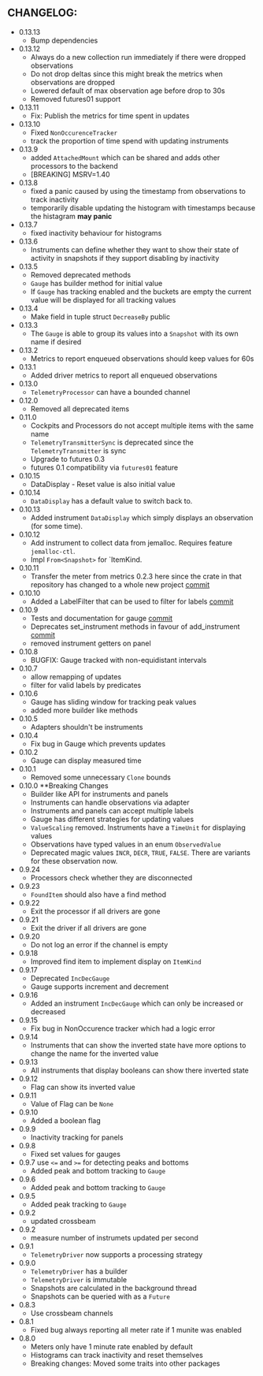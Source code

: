 ## CHANGELOG:
* 0.13.13
    * Bump dependencies
* 0.13.12
    * Always do a new collection run immediately if there were dropped observations
    * Do not drop deltas since this might break the metrics when observations are dropped
    * Lowered default of max observation age before drop to 30s
    * Removed futures01 support
* 0.13.11
    * Fix: Publish the metrics for time spent in updates
* 0.13.10
    * Fixed `NonOccurenceTracker`
    * track the proportion of time spend with updating instruments
* 0.13.9
    * added `AttachedMount` which can be shared and adds other processors to the backend
    * [BREAKING] MSRV=1.40
* 0.13.8
    * fixed a panic caused by using the timestamp from observations to track inactivity
    * temporarily disable updating the histogram with timestamps because the histagram **may panic**
* 0.13.7
    * fixed inactivity behaviour for histograms
* 0.13.6
    * Instruments can define whether they want to show their state of activity in snapshots if they support disabling by inactivity
* 0.13.5
    * Removed deprecated methods
    * `Gauge` has builder method for initial value
    * If `Gauge` has tracking enabled and the buckets are empty the current value will be displayed for all tracking values
* 0.13.4
    * Make field in tuple struct `DecreaseBy` public
* 0.13.3
    * The `Gauge` is able to group its values into a `Snapshot` with its own name if desired
* 0.13.2
    * Metrics to report enqueued observations should keep values for 60s
* 0.13.1
    * Added driver metrics to report all enqueued observations
* 0.13.0
    * `TelemetryProcessor` can have a bounded channel
* 0.12.0
    * Removed all deprecated items
* 0.11.0
    * Cockpits and Processors do not accept multiple items with the same name
    * `TelemetryTransmitterSync` is deprecated since the `TelemetryTransmitter` is sync
    * Upgrade to futures 0.3
    * futures 0.1 compatibility via `futures01` feature
* 0.10.15
    * DataDisplay - Reset value is also initial value
* 0.10.14
    * `DataDisplay` has a default value to switch back to.
* 0.10.13
    * Added instrument `DataDisplay` which simply displays an observation (for some time).
* 0.10.12
    * Add instrument to collect data from jemalloc. Requires feature `jemalloc-ctl`.
    * Impl `From<Snapshot>` for `ItemKind.
* 0.10.11
    * Transfer the meter from metrics 0.2.3 here since the crate in that repository has changed to a whole new project [commit](https://github.com/chridou/metrix/commit/693e86e839b8870bcbfae93f1416d094ee2e88a6)
* 0.10.10
    * Added a LabelFilter that can be used to filter for labels [commit](https://github.com/chridou/metrix/commit/75b142d6a791dc3b0654985f2f7333b60014b004)
* 0.10.9
    * Tests and documentation for gauge [commit](https://github.com/chridou/metrix/commit/4b9939f657f1dfd59dfd2b55491df8eec904f77e)
    * Deprecates set_instrument methods in favour of add_instrument [commit](https://github.com/chridou/metrix/commit/2cbd31b89788c0b3b386ae9b83b3136d49d52128)
    * removed instrument getters on panel
* 0.10.8
    * BUGFIX: Gauge tracked with non-equidistant intervals
* 0.10.7
    * allow remapping of updates
    * filter for valid labels by predicates
* 0.10.6
    * Gauge has sliding window for tracking peak values
    * added more builder like methods
* 0.10.5
    * Adapters shouldn't be instruments
* 0.10.4
    * Fix bug in Gauge which prevents updates
* 0.10.2
    * Gauge can display measured time
* 0.10.1
    * Removed some unnecessary `Clone` bounds
* 0.10.0 **Breaking Changes
    * Builder like API for instruments and panels
    * Instruments can handle observations via adapter
    * Instruments and panels can accept multiple labels
    * Gauge has different strategies for updating values
    * `ValueScaling` removed. Instruments have a `TimeUnit` for displaying values
    * Observations have typed values in an enum `ObservedValue`
    * Deprecated magic values `INCR`, `DECR`, `TRUE`, `FALSE`. There are variants for these observation now.
* 0.9.24
    * Processors check whether they are disconnected
* 0.9.23
    * `FoundItem` should also have a find method
* 0.9.22
    * Exit the processor if all drivers are gone
* 0.9.21
    * Exit the driver if all drivers are gone
* 0.9.20
    * Do not log an error if the channel is empty
* 0.9.18
    * Improved find item to implement display on `ItemKind`
* 0.9.17
    * Deprecated `IncDecGauge`
    * Gauge supports increment and decrement
* 0.9.16
    * Added an instrument `IncDecGauge` which can only be increased or decreased
* 0.9.15
    * Fix bug in NonOccurence tracker which had a logic error
* 0.9.14
    * Instruments that can show the inverted state have more options to change the name for the inverted value
* 0.9.13
    * All instruments that display booleans can show there inverted state
* 0.9.12
    * Flag can show its inverted value
* 0.9.11
    * Value of Flag can be `None`
* 0.9.10
    * Added a boolean flag
* 0.9.9
    * Inactivity tracking for panels
* 0.9.8
    * Fixed set values for gauges
* 0.9.7 use `<=` and `>=` for detecting peaks and bottoms
    * Added peak and bottom tracking to `Gauge`
* 0.9.6
    * Added peak and bottom tracking to `Gauge`
* 0.9.5
    * Added peak tracking to `Gauge`
* 0.9.2
    * updated crossbeam
* 0.9.2
    * measure number of instrumets updated per second
* 0.9.1
    * `TelemetryDriver` now supports a processing strategy
* 0.9.0
    * `TelemetryDriver` has a builder
    * `TelemetryDriver` is immutable
    * Snapshots are calculated in the background thread
    * Snapshots can be queried with as a `Future`
* 0.8.3
    * Use crossbeam channels
* 0.8.1
    * Fixed bug always reporting all meter rate if 1 munite was enabled
* 0.8.0
    * Meters only have 1 minute rate enabled by default
    * Histograms can track inactivity and reset themselves
    * Breaking changes: Moved some traits into other packages
